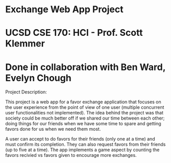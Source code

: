 Exchange Web App Project
====
UCSD CSE 170: HCI - Prof. Scott Klemmer
====
Done in collaboration with Ben Ward, Evelyn Chough
====
Project Description:

This project is a web app for a favor exchange application that focuses on the user experience from the point of view of one user (multiple concurrent user functionalities not implemented). The idea behind the project was that society could be much better off if we shared our time between each other; doing things for our friends when we have some time to spare and getting favors done for us when we need them most. 

A user can accept to do favors for their friends (only one at a time) and must confirm its completion. They can also request favors from their friends (up to five at a time). The app implements a game aspect by counting the favors recivied vs favors given to encourage more exchanges.


